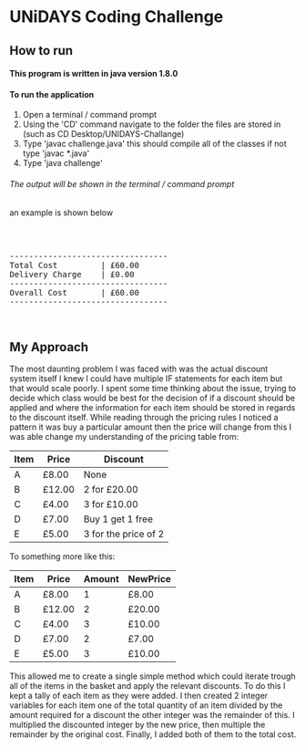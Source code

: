 # UNiDAYS Coding Challenge

## How to run

#### This program is written in java version 1.8.0

#### To run the application
1. Open a terminal / command prompt
2. Using the 'CD' command navigate to the folder the files are stored in (such as CD Desktop/UNIDAYS-Challange)
3. Type 'javac challenge.java' this should compile all of the classes if not type 'javac \*.java'
4. Type 'java challenge'




###### The output will be shown in the terminal / command prompt
an example is shown below

<pre> <p>
---------------------------------
Total Cost         | £60.00
Delivery Charge    | £0.00
---------------------------------
Overall Cost       | £60.00
---------------------------------
</p> </pre>



## My Approach
The most daunting problem I was faced with was the actual discount system itself I knew I could have multiple IF statements for each item but that would scale poorly. I spent some time thinking about the issue, trying to decide which class would be best for the decision of if a discount should be applied and where the information for each item should be stored in regards to the discount itself. While reading through the pricing rules I noticed a pattern it was buy a particular amount then the price will change from this I was able change my understanding of the pricing table from:

Item |	Price	 | Discount
---|---|---
A	 | £8.00	| None
B	 | £12.00	| 2 for £20.00
C	 | £4.00	| 3 for £10.00
D	 | £7.00	| Buy 1 get 1 free
E	 | £5.00	| 3 for the price of 2

To something more like this:

Item|	Price|	Amount|	NewPrice
---|---|---|---
A	|£8.00 	 |1	 |£8.00
B	|£12.00  |2	 |£20.00
C	|£4.00 	 |3	 |£10.00
D	|£7.00 	 |2	 |£7.00
E	|£5.00 	 |3	 |£10.00

This allowed me to create a single simple method which could iterate trough all of the items in the basket and apply the relevant discounts. To do this I kept a tally of each item as they were added. I then created 2 integer variables for each item one of the total quantity of an item divided by the amount required for a discount the other integer was the remainder of this. I multiplied the discounted integer by the new price, then multiple the remainder by the original cost. Finally, I added both of them to the total cost.

